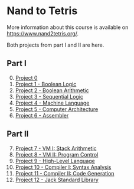 # Nand to Tetris

More information about this course is available on https://www.nand2tetris.org/.

Both projects from part I and II are here.

## Part I

0. [Project 0](https://github.com/gpm22/ossu-projects/tree/main/Nand2Tetris/nand2tetris/projects/00)
1. [Project 1 - Boolean Logic](https://github.com/gpm22/ossu-projects/tree/main/Nand2Tetris/nand2tetris/projects/01)
2. [Project 2 - Boolean Arithmetic](https://github.com/gpm22/ossu-projects/tree/main/Nand2Tetris/nand2tetris/projects/02)
3. [Project 3 - Sequential Logic](https://github.com/gpm22/ossu-projects/tree/main/Nand2Tetris/nand2tetris/projects/03)
4. [Project 4 - Machine Language](https://github.com/gpm22/ossu-projects/tree/main/Nand2Tetris/nand2tetris/projects/04)
5. [Project 5 - Computer Architecture](https://github.com/gpm22/ossu-projects/tree/main/Nand2Tetris/nand2tetris/projects/05)
6. [Project 6 - Assembler](https://github.com/gpm22/ossu-projects/tree/main/Nand2Tetris/nand2tetris/projects/06)

## Part II

7. [Project 7 - VM I: Stack Arithmetic](https://github.com/gpm22/ossu-projects/tree/main/Nand2Tetris/nand2tetris/projects/07)
8. [Project 8 - VM II: Program Control](https://github.com/gpm22/ossu-projects/tree/main/Nand2Tetris/nand2tetris/projects/08)
9. [Project 9 - High-Level Language](https://github.com/gpm22/ossu-projects/tree/main/Nand2Tetris/nand2tetris/projects/09)
10. [Project 10 - Compiler I: Syntax Analysis](https://github.com/gpm22/ossu-projects/tree/main/Nand2Tetris/nand2tetris/projects/10)
11. [Project 11 - Compiler II: Code Generation](https://github.com/gpm22/ossu-projects/tree/main/Nand2Tetris/nand2tetris/projects/11)
12. [Project 12 - Jack Standard Library](https://github.com/gpm22/ossu-projects/tree/main/Nand2Tetris/nand2tetris/projects/12)
